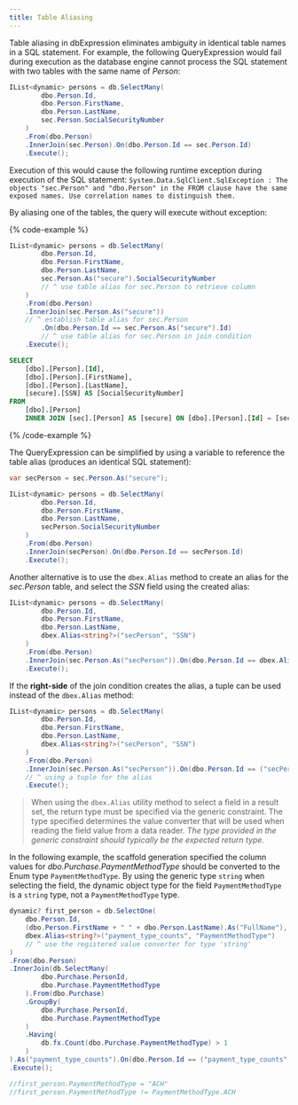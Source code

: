 ```yaml
---
title: Table Aliasing
---
```


Table aliasing in dbExpression eliminates ambiguity in identical table names in a SQL statement.  For example, the following QueryExpression would fail during execution as the database engine cannot process the SQL statement with two tables with the same name of *Person*:

```csharp
IList<dynamic> persons = db.SelectMany(
        dbo.Person.Id,
        dbo.Person.FirstName,
        dbo.Person.LastName,
        sec.Person.SocialSecurityNumber
    )
    .From(dbo.Person)
    .InnerJoin(sec.Person).On(dbo.Person.Id == sec.Person.Id)
    .Execute();
```

Execution of this would cause the following runtime exception during execution of the SQL statement:  ```System.Data.SqlClient.SqlException : The objects "sec.Person" and "dbo.Person" in the FROM clause have the same exposed names. Use correlation names to distinguish them.```

By aliasing one of the tables, the query will execute without exception:

{% code-example %}
```csharp
IList<dynamic> persons = db.SelectMany(
        dbo.Person.Id,
        dbo.Person.FirstName,
        dbo.Person.LastName,
        sec.Person.As("secure").SocialSecurityNumber 
		// ^ use table alias for sec.Person to retrieve column
    )
    .From(dbo.Person)
    .InnerJoin(sec.Person.As("secure")) 
	// ^ establish table alias for sec.Person
        .On(dbo.Person.Id == sec.Person.As("secure").Id)  
		// ^ use table alias for sec.Person in join condition
    .Execute();
```
```sql
SELECT
	[dbo].[Person].[Id],
	[dbo].[Person].[FirstName],
	[dbo].[Person].[LastName],
	[secure].[SSN] AS [SocialSecurityNumber]
FROM
	[dbo].[Person]
	INNER JOIN [sec].[Person] AS [secure] ON [dbo].[Person].[Id] = [secure].[Id];
```
{% /code-example %}

The QueryExpression can be simplified by using a variable to reference the table alias (produces an identical SQL statement):
```csharp
var secPerson = sec.Person.As("secure");

IList<dynamic> persons = db.SelectMany(
        dbo.Person.Id,
        dbo.Person.FirstName,
        dbo.Person.LastName,
        secPerson.SocialSecurityNumber
    )
    .From(dbo.Person)
    .InnerJoin(secPerson).On(dbo.Person.Id == secPerson.Id)
    .Execute();
```
Another alternative is to use the ```dbex.Alias``` method to create an alias for the *sec.Person* table, and select the *SSN* field using the created alias:
```csharp
IList<dynamic> persons = db.SelectMany(
        dbo.Person.Id,
        dbo.Person.FirstName,
        dbo.Person.LastName,
        dbex.Alias<string?>("secPerson", "SSN")
    )
    .From(dbo.Person)
    .InnerJoin(sec.Person.As("secPerson")).On(dbo.Person.Id == dbex.Alias("secPerson", "Id"))
    .Execute();
```
If the **right-side** of the join condition creates the alias, a tuple can be used instead of the ```dbex.Alias``` method:
```csharp
IList<dynamic> persons = db.SelectMany(
        dbo.Person.Id,
        dbo.Person.FirstName,
        dbo.Person.LastName,
        dbex.Alias<string?>("secPerson", "SSN")
    )
    .From(dbo.Person)
    .InnerJoin(sec.Person.As("secPerson")).On(dbo.Person.Id == ("secPerson", "Id")) 
	// ^ using a tuple for the alias
    .Execute();
```
> When using the ```dbex.Alias``` utility method to select a field in a result set, the return type must be specified via the generic constraint.  The type specified determines the value converter that will be used when reading the field value from a data reader. *The type provided in the generic constraint should typically be the expected return type.*

In the following example, the scaffold generation specified the column values for *dbo.Purchase.PaymentMethodType* should be converted to the Enum type ```PaymentMethodType```.  By using the generic type ```string``` when selecting the field, the dynamic object type for the field ```PaymentMethodType``` is a ```string``` type, not a ```PaymentMethodType``` type.
```csharp
dynamic? first_person = db.SelectOne(
    dbo.Person.Id,
    (dbo.Person.FirstName + " " + dbo.Person.LastName).As("FullName"),
    dbex.Alias<string?>("payment_type_counts", "PaymentMethodType") 
	// ^ use the registered value converter for type 'string'
)
.From(dbo.Person)
.InnerJoin(db.SelectMany(
        dbo.Purchase.PersonId,
        dbo.Purchase.PaymentMethodType
    ).From(dbo.Purchase)
    .GroupBy(
        dbo.Purchase.PersonId,
        dbo.Purchase.PaymentMethodType
    )
    .Having(
        db.fx.Count(dbo.Purchase.PaymentMethodType) > 1
    )
).As("payment_type_counts").On(dbo.Person.Id == ("payment_type_counts", "PersonId"))
.Execute();

//first_person.PaymentMethodType = "ACH"
//first_person.PaymentMethodType != PaymentMethodType.ACH
```